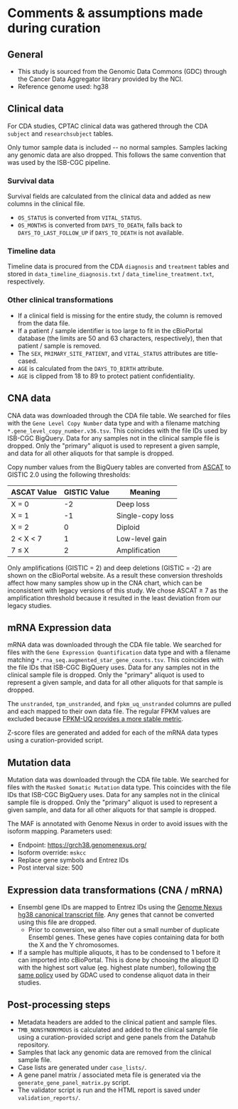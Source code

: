 # Comments & assumptions made during curation

## General

- This study is sourced from the Genomic Data Commons (GDC) through the Cancer Data Aggregator library provided by the NCI.
- Reference genome used: hg38

## Clinical data

For CDA studies, CPTAC clinical data was gathered through the CDA `subject` and `researchsubject` tables.

Only tumor sample data is included -- no normal samples. Samples lacking any genomic data are also dropped. This follows the same convention that was used by the ISB-CGC pipeline.

### Survival data

Survival fields are calculated from the clinical data and added as new columns in the clinical file.

- `OS_STATUS` is converted from `VITAL_STATUS`.
- `OS_MONTHS` is converted from `DAYS_TO_DEATH`, falls back to `DAYS_TO_LAST_FOLLOW_UP` if `DAYS_TO_DEATH` is not available.


### Timeline data

Timeline data is procured from the CDA `diagnosis` and `treatment` tables and stored in `data_timeline_diagnosis.txt` / `data_timeline_treatment.txt`, respectively.

### Other clinical transformations

- If a clinical field is missing for the entire study, the column is removed from the data file.
- If a patient / sample identifier is too large to fit in the cBioPortal database (the limits are 50 and 63 characters, respectively), then that patient / sample is removed.
- The `SEX`, `PRIMARY_SITE_PATIENT`, and `VITAL_STATUS` attributes are title-cased.
- `AGE` is calculated from the `DAYS_TO_BIRTH` attribute.
- `AGE` is clipped from 18 to 89 to protect patient confidentiality.

## CNA data

CNA data was downloaded through the CDA file table. We searched for files with the `Gene Level Copy Number` data type and with a filename matching `*.gene_level_copy_number.v36.tsv`. This coincides with the file IDs used by ISB-CGC BigQuery. Data for any samples not in the clinical sample file is dropped. Only the "primary" aliquot is used to represent a given sample, and data for all other aliquots for that sample is dropped.

Copy number values from the BigQuery tables are converted from [ASCAT](https://www.pnas.org/doi/10.1073/pnas.1009843107) to GISTIC 2.0 using the following thresholds:

| ASCAT Value | GISTIC Value | Meaning |
|---|---|---|
| X = 0 | -2 | Deep loss |
| X = 1 | -1 | Single-copy loss |
| X = 2 | 0 | Diploid |
| 2 &lt; X &lt; 7 | 1 | Low-level gain |
| 7 &le; X | 2 | Amplification |

Only amplifications (GISTIC = 2) and deep deletions (GISTIC = -2) are shown on the cBioPortal website. As a result these conversion thresholds affect how many samples show up in the CNA chart, which can be inconsistent with legacy versions of this study. We chose ASCAT &ge; 7 as the amplification threshold because it resulted in the least deviation from our legacy studies.

## mRNA Expression data

mRNA data was downloaded through the CDA file table. We searched for files with the `Gene Expression Quantification` data type and with a filename matching `*.rna_seq.augmented_star_gene_counts.tsv`. This coincides with the file IDs that ISB-CGC BigQuery uses. Data for any samples not in the clinical sample file is dropped. Only the "primary" aliquot is used to represent a given sample, and data for all other aliquots for that sample is dropped.

The `unstranded`, `tpm_unstranded`, and `fpkm_uq_unstranded` columns are pulled and each mapped to their own data file. The regular FPKM values are excluded because [FPKM-UQ provides a more stable metric](https://docs.gdc.cancer.gov/Data/Bioinformatics_Pipelines/Expression_mRNA_Pipeline/#upper-quartile-fpkm).

Z-score files are generated and added for each of the mRNA data types using a curation-provided script.



## Mutation data

Mutation data was downloaded through the CDA file table. We searched for files with the `Masked Somatic Mutation` data type. This coincides with the file IDs that ISB-CGC BigQuery uses. Data for any samples not in the clinical sample file is dropped. Only the "primary" aliquot is used to represent a given sample, and data for all other aliquots for that sample is dropped.

The MAF is annotated with Genome Nexus in order to avoid issues with the isoform mapping. Parameters used:
- Endpoint: https://grch38.genomenexus.org/
- Isoform override: `mskcc`
- Replace gene symbols and Entrez IDs
- Post interval size: 500

## Expression data transformations (CNA / mRNA)

- Ensembl gene IDs are mapped to Entrez IDs using the [Genome Nexus hg38 canonical transcript file](https://github.com/genome-nexus/genome-nexus-importer/blob/master/data/grch38_ensembl95/export/ensembl_biomart_canonical_transcripts_per_hgnc.txt). Any genes that cannot be converted using this file are dropped.
  - Prior to conversion, we also filter out a small number of duplicate Ensembl genes. These genes have copies containing data for both the X and the Y chromosomes.
- If a sample has multiple aliquots, it has to be condensed to 1 before it can imported into cBioPortal. This is done by choosing the aliquot ID with the highest sort value (eg. highest plate number), following [the same policy](https://broadinstitute.atlassian.net/wiki/spaces/GDAC/pages/844334036/FAQ#FAQ-replicateFilteringQ%3AWhatdoyoudowhenmultiplealiquotbarcodesexistforagivensample%2Fportion%2Fanalytecombination%3F) used by GDAC used to condense aliquot data in their studies.

## Post-processing steps

- Metadata headers are added to the clinical patient and sample files.
- `TMB_NONSYNONYMOUS` is calculated and added to the clinical sample file using a curation-provided script and gene panels from the Datahub repository.
- Samples that lack any genomic data are removed from the clinical sample file.
- Case lists are generated under `case_lists/`.
- A gene panel matrix / associated meta file is generated via the `generate_gene_panel_matrix.py` script.
- The validator script is run and the HTML report is saved under `validation_reports/`.